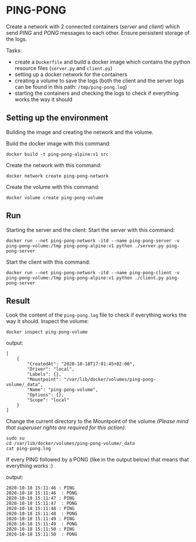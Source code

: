 # PING-PONG
Create a network with 2 connected containers (*server* and *client*) which send *PING* and *PONG* messages to each other.
Ensure persistent storage of the logs.

Tasks:
  * create a `Dockerfile` and build a docker image which contains the python resource files (`server.py` and `client.py`)
  * setting up a docker network for the containers
  * creating a volume to save the logs (both the client and the server logs can be found in this path: `/tmp/ping-pong.log`)
  * starting the containers and checking the logs to check if everything works the way it should

## Setting up the environment
Building the image and creating the network and the volume.

Build the docker image with this command:
```
docker build -t ping-pong-alpine:v1 src
```
Create the network with this command:
```
docker network create ping-pong-network 
```
Create the volume with this command:
```
docker volume create ping-pong-volume
```

## Run
Starting the server and the client:
Start the server with this command:
```
docker run --net ping-pong-network -itd --name ping-pong-server -v ping-pong-volume:/tmp ping-pong-alpine:v1 python ./server.py ping-pong-server
```
Start the client with this command:
```
docker run --net ping-pong-network -itd --name ping-pong-client -v ping-pong-volume:/tmp ping-pong-alpine:v1 python ./client.py ping-pong-server
```

## Result
Look the content of the `ping-pong.log` file to check if everything works the way it should.
Inspect the volume:
```
docker inspect ping-pong-volume
```
output:
```
[
    {
        "CreatedAt": "2020-10-18T17:01:45+02:00",
        "Driver": "local",
        "Labels": {},
        "Mountpoint": "/var/lib/docker/volumes/ping-pong-volume/_data",
        "Name": "ping-pong-volume",
        "Options": {},
        "Scope": "local"
    }
]
```
Change the current directory to the Mountpoint of the volume *(Please mind that superuser rights are required for this action)*:
```
sudo su
cd /var/lib/docker/volumes/ping-pong-volume/_data
cat ping-pong.log
```
If every PING followed by a PONG (like in the output below) that means that everything works :)

output:
```
2020-10-18 15:11:46 : PING
2020-10-18 15:11:46  : PONG
2020-10-18 15:11:47 : PING
2020-10-18 15:11:47  : PONG
2020-10-18 15:11:48 : PING
2020-10-18 15:11:48  : PONG
2020-10-18 15:11:49 : PING
2020-10-18 15:11:49  : PONG
2020-10-18 15:11:50 : PING
2020-10-18 15:11:50  : PONG
```
